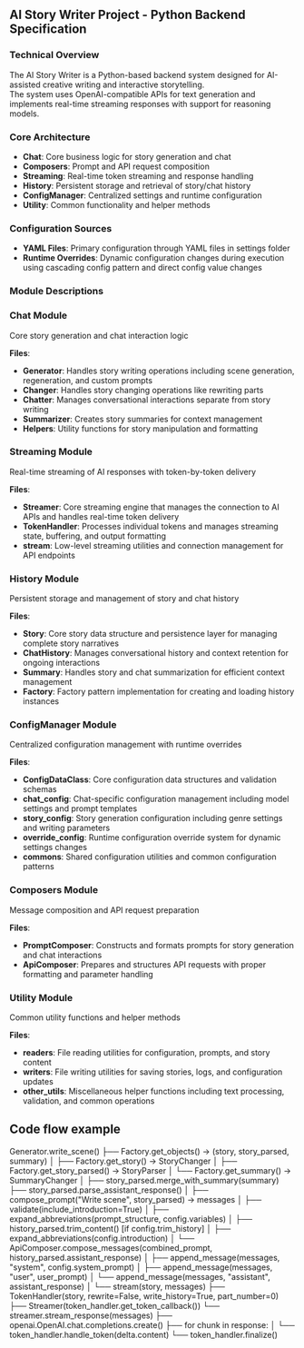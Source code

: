 ## AI Story Writer Project - Python Backend Specification

### Technical Overview

The AI Story Writer is a Python-based backend system designed for AI-assisted creative writing and interactive storytelling.  
The system uses OpenAI-compatible APIs for text generation and implements real-time streaming responses with support for reasoning models.

### Core Architecture

- **Chat**: Core business logic for story generation and chat
- **Composers**: Prompt and API request composition
- **Streaming**: Real-time token streaming and response handling
- **History**: Persistent storage and retrieval of story/chat history
- **ConfigManager**: Centralized settings and runtime configuration
- **Utility**: Common functionality and helper methods

### Configuration Sources

- **YAML Files**: Primary configuration through YAML files in settings folder
- **Runtime Overrides**: Dynamic configuration changes during execution using cascading config pattern and direct config value changes

### Module Descriptions

### Chat Module
Core story generation and chat interaction logic  

**Files**:
- **Generator**: Handles story writing operations including scene generation, regeneration, and custom prompts
- **Changer**: Handles story changing operations like rewriting parts
- **Chatter**: Manages conversational interactions separate from story writing
- **Summarizer**: Creates story summaries for context management
- **Helpers**: Utility functions for story manipulation and formatting

### Streaming Module
Real-time streaming of AI responses with token-by-token delivery  

**Files**:
- **Streamer**: Core streaming engine that manages the connection to AI APIs and handles real-time token delivery
- **TokenHandler**: Processes individual tokens and manages streaming state, buffering, and output formatting
- **stream**: Low-level streaming utilities and connection management for API endpoints

### History Module
Persistent storage and management of story and chat history  

**Files**:
- **Story**: Core story data structure and persistence layer for managing complete story narratives
- **ChatHistory**: Manages conversational history and context retention for ongoing interactions
- **Summary**: Handles story and chat summarization for efficient context management
- **Factory**: Factory pattern implementation for creating and loading history instances

### ConfigManager Module
Centralized configuration management with runtime overrides  

**Files**:
- **ConfigDataClass**: Core configuration data structures and validation schemas
- **chat_config**: Chat-specific configuration management including model settings and prompt templates
- **story_config**: Story generation configuration including genre settings and writing parameters
- **override_config**: Runtime configuration override system for dynamic settings changes
- **commons**: Shared configuration utilities and common configuration patterns

### Composers Module
Message composition and API request preparation  

**Files**:
- **PromptComposer**: Constructs and formats prompts for story generation and chat interactions
- **ApiComposer**: Prepares and structures API requests with proper formatting and parameter handling

### Utility Module
Common utility functions and helper methods  

**Files**:
- **readers**: File reading utilities for configuration, prompts, and story content
- **writers**: File writing utilities for saving stories, logs, and configuration updates
- **other_utils**: Miscellaneous helper functions including text processing, validation, and common operations

## Code flow example

  Generator.write_scene()
    ├── Factory.get_objects() → (story, story_parsed, summary)
    │   ├── Factory.get_story() → StoryChanger
    │   ├── Factory.get_story_parsed() → StoryParser
    │   └── Factory.get_summary() → SummaryChanger
    │
    ├── story_parsed.merge_with_summary(summary)
    ├── story_parsed.parse_assistant_response()
    │
    ├── compose_prompt("Write scene", story_parsed) → messages
    │   ├── validate(include_introduction=True)
    │   ├── expand_abbreviations(prompt_structure, config.variables)
    │   ├── history_parsed.trim_content() [if config.trim_history]
    │   ├── expand_abbreviations(config.introduction)
    │   └── ApiComposer.compose_messages(combined_prompt, history_parsed.assistant_response)
    │       ├── append_message(messages, "system", config.system_prompt)
    │       ├── append_message(messages, "user", user_prompt)
    │       └── append_message(messages, "assistant", assistant_response)
    │
    └── stream(story, messages)
        ├── TokenHandler(story, rewrite=False, write_history=True, part_number=0)
        ├── Streamer(token_handler.get_token_callback())
        └── streamer.stream_response(messages)
            ├── openai.OpenAI.chat.completions.create()
            ├── for chunk in response:
            │   └── token_handler.handle_token(delta.content)
            └── token_handler.finalize()
